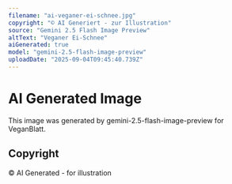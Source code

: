 ```yaml
---
filename: "ai-veganer-ei-schnee.jpg"
copyright: "© AI Generiert - zur Illustration"
source: "Gemini 2.5 Flash Image Preview"
altText: "Veganer Ei-Schnee"
aiGenerated: true
model: "gemini-2.5-flash-image-preview"
uploadDate: "2025-09-04T09:45:40.739Z"
---
```


# AI Generated Image

This image was generated by gemini-2.5-flash-image-preview for VeganBlatt.

## Copyright
© AI Generated - for illustration
